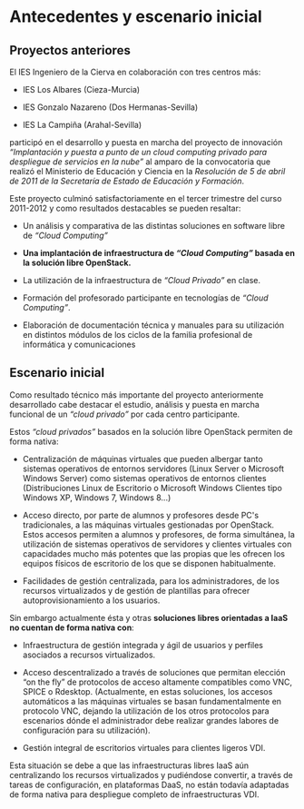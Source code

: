 # Antecedentes y escenario inicial #

## Proyectos anteriores ##
El IES Ingeniero de la Cierva en colaboración con tres centros más:

+ IES Los Albares (Cieza-Murcia)

+ IES Gonzalo Nazareno (Dos Hermanas-Sevilla)

+ IES La Campiña (Arahal-Sevilla)

participó en el desarrollo y puesta en marcha del proyecto de innovación _“Implantación y puesta a punto de un cloud computing privado para despliegue de servicios en la nube”_ al amparo de la convocatoria que realizó el Ministerio de Educación y Ciencia en la _Resolución de 5 de abril de 2011 de la Secretaría de Estado de Educación y Formación_.

Este proyecto culminó satisfactoriamente en el tercer trimestre del curso 2011-2012 y como resultados destacables se pueden resaltar:

+ Un análisis y comparativa de las distintas soluciones en software libre de _“Cloud Computing”_

+ **Una implantación de infraestructura de _“Cloud Computing”_ basada en la solución libre OpenStack.**

+ La utilización de la infraestructura de _“Cloud Privado”_ en clase.

+ Formación del profesorado participante en tecnologías de _“Cloud Computing”_.

+ Elaboración de documentación técnica y manuales para su utilización en distintos módulos de los ciclos de la familia profesional de informática y comunicaciones

## Escenario inicial ##

Como resultado técnico más importante del proyecto anteriormente desarrollado cabe destacar el estudio, análisis y puesta en marcha funcional de un _“cloud privado”_ por cada centro participante.

Estos _“cloud privados”_ basados en la solución libre OpenStack permiten de forma nativa:

+ Centralización de máquinas virtuales que pueden albergar tanto sistemas operativos de entornos servidores (Linux Server o Microsoft Windows Server) como sistemas operativos de entornos clientes (Distribuciones Linux de Escritorio o Microsoft Windows Clientes tipo Windows XP, Windows 7, Windows 8...)

+ Acceso directo, por parte de alumnos y profesores desde PC's tradicionales, a las máquinas virtuales gestionadas por OpenStack. Estos accesos permiten a alumnos y profesores, de forma simultánea, la utilización de sistemas operativos de servidores y clientes virtuales con capacidades mucho más potentes que las propias que les ofrecen los equipos físicos de escritorio de los que se disponen habitualmente.

+ Facilidades de gestión centralizada, para los administradores, de los recursos virtualizados y de gestión de plantillas para ofrecer autoprovisionamiento a los usuarios.

Sin embargo actualmente ésta y otras **soluciones libres orientadas a IaaS no cuentan de forma nativa con**:

+ Infraestructura de gestión integrada y ágil de usuarios y perfiles asociados a recursos virtualizados.

+ Acceso descentralizado a través de soluciones que permitan elección “on the fly” de protocolos de acceso altamente compatibles como VNC, SPICE o Rdesktop. (Actualmente, en estas soluciones, los accesos automáticos a las máquinas virtuales se basan fundamentalmente en protocolo VNC, dejando la utilización de los otros protocolos para escenarios dónde el administrador debe realizar grandes labores de configuración para su utilización).

+ Gestión integral de escritorios virtuales para clientes ligeros VDI.

Esta situación se debe a que las infraestructuras libres IaaS aún centralizando los recursos virtualizados y pudiéndose convertir, a través de tareas de configuración, en plataformas DaaS, no están todavía adaptadas de forma nativa para despliegue completo de infraestructuras VDI.

